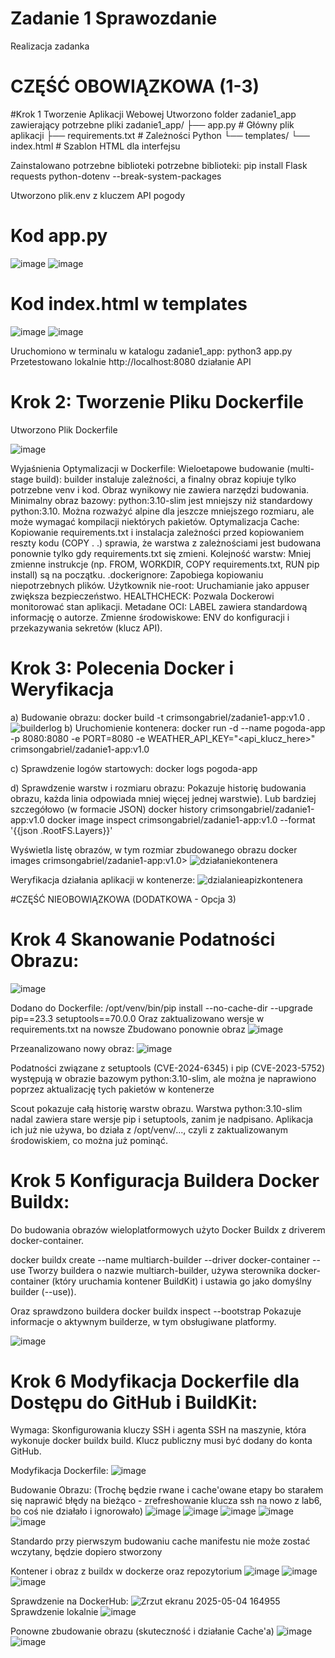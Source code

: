 
# Zadanie 1 Sprawozdanie
 Realizacja zadanka

# CZĘŚĆ OBOWIĄZKOWA (1-3)
#Krok 1 Tworzenie Aplikacji Webowej
Utworzono folder zadanie1_app zawierający potrzebne pliki
zadanie1_app/
├── app.py            # Główny plik aplikacji
├── requirements.txt  # Zależności Python
└── templates/
    └── index.html    # Szablon HTML dla interfejsu
    
Zainstalowano potrzebne biblioteki potrzebne biblioteki: pip install Flask requests python-dotenv --break-system-packages


Utworzono plik.env z kluczem API pogody

# Kod app.py

![image](https://github.com/user-attachments/assets/d67eadea-bcb5-48cc-8400-7b8626b05033)
![image](https://github.com/user-attachments/assets/0cfc7ac0-5e25-4db5-a037-66fecf9b2c5d)


# Kod index.html w templates

![image](https://github.com/user-attachments/assets/0ccae35e-b851-490d-b0fc-a8b420a752f9)
![image](https://github.com/user-attachments/assets/774ff587-77b3-44b2-b967-91b9103b49dd)


Uruchomiono w terminalu w katalogu zadanie1_app: python3 app.py
Przetestowano lokalnie http://localhost:8080 działanie API

# Krok 2: Tworzenie Pliku Dockerfile
Utworzono Plik Dockerfile

![image](https://github.com/user-attachments/assets/ba053b30-bcab-451b-a8ad-dda6c1285151)


Wyjaśnienia Optymalizacji w Dockerfile:
Wieloetapowe budowanie (multi-stage build): builder instaluje zależności, a finalny obraz kopiuje tylko potrzebne venv i kod. Obraz wynikowy nie zawiera narzędzi budowania.
Minimalny obraz bazowy: python:3.10-slim jest mniejszy niż standardowy python:3.10. Można rozważyć alpine dla jeszcze mniejszego rozmiaru, ale może wymagać kompilacji niektórych pakietów.
Optymalizacja Cache: Kopiowanie requirements.txt i instalacja zależności przed kopiowaniem reszty kodu (COPY . .) sprawia, że warstwa z zależnościami jest budowana ponownie tylko gdy requirements.txt się zmieni.
Kolejność warstw: Mniej zmienne instrukcje (np. FROM, WORKDIR, COPY requirements.txt, RUN pip install) są na początku.
.dockerignore: Zapobiega kopiowaniu niepotrzebnych plików.
Użytkownik nie-root: Uruchamianie jako appuser zwiększa bezpieczeństwo.
HEALTHCHECK: Pozwala Dockerowi monitorować stan aplikacji.
Metadane OCI: LABEL zawiera standardową informację o autorze.
Zmienne środowiskowe: ENV do konfiguracji i przekazywania sekretów (klucz API).

# Krok 3: Polecenia Docker i Weryfikacja

a) Budowanie obrazu:
docker build -t crimsongabriel/zadanie1-app:v1.0 .
![builderlog](https://github.com/user-attachments/assets/39400b98-c9de-40dc-a2e6-50ff4ea85f7b)
b) Uruchomienie kontenera:
docker run -d --name pogoda-app -p 8080:8080 -e PORT=8080 -e WEATHER_API_KEY="<api_klucz_here>" crimsongabriel/zadanie1-app:v1.0

c) Sprawdzenie logów startowych:
docker logs pogoda-app

d) Sprawdzenie warstw i rozmiaru obrazu:
Pokazuje historię budowania obrazu, każda linia odpowiada mniej więcej jednej warstwie). Lub bardziej szczegółowo (w formacie JSON)
docker history crimsongabriel/zadanie1-app:v1.0
docker image inspect crimsongabriel/zadanie1-app:v1.0 --format '{{json .RootFS.Layers}}'

Wyświetla listę obrazów, w tym rozmiar zbudowanego obrazu
docker images crimsongabriel/zadanie1-app:v1.0>
![działaniekontenera](https://github.com/user-attachments/assets/8b118faf-4721-4140-aed2-aeaa34f7b204)


Weryfikacja działania aplikacji w kontenerze:
![dzialanieapizkontenera](https://github.com/user-attachments/assets/896c77b1-f2cb-4624-809f-be8a52deb847)

#CZĘŚĆ NIEOBOWIĄZKOWA (DODATKOWA - Opcja 3)

# Krok 4  Skanowanie Podatności Obrazu:
![image](https://github.com/user-attachments/assets/cd5b5092-bb2b-40e4-b96b-ba59dc9e7fc4)

Dodano do Dockerfile:
/opt/venv/bin/pip install --no-cache-dir --upgrade pip==23.3 setuptools==70.0.0
Oraz zaktualizowano wersje w requirements.txt na nowsze
Zbudowano ponownie obraz
![image](https://github.com/user-attachments/assets/3a6cd666-5818-4bd2-b30b-7899960fe83a)

Przeanalizowano nowy obraz:
![image](https://github.com/user-attachments/assets/4574a331-f5b4-4a53-bffb-71bf57352596)

Podatności związane z setuptools (CVE-2024-6345) i pip (CVE-2023-5752) występują w obrazie bazowym python:3.10-slim, ale można je naprawiono poprzez aktualizację tych pakietów w kontenerze

Scout pokazuje całą historię warstw obrazu.
Warstwa python:3.10-slim nadal zawiera stare wersje pip i setuptools, zanim je nadpisano.
Aplikacja ich już nie używa, bo działa z /opt/venv/..., czyli z zaktualizowanym środowiskiem, co można już pominąć.

# Krok 5 Konfiguracja Buildera Docker Buildx:

Do budowania obrazów wieloplatformowych użyto Docker Buildx z driverem docker-container.

docker buildx create --name multiarch-builder --driver docker-container --use
Tworzy buildera o nazwie multiarch-builder, używa sterownika docker-container (który uruchamia kontener BuildKit) i ustawia go jako domyślny builder (--use)).

Oraz sprawdzono buildera
docker buildx inspect --bootstrap
Pokazuje informacje o aktywnym builderze, w tym obsługiwane platformy.

![image](https://github.com/user-attachments/assets/0aa19dfe-7bda-40a8-9655-50c20f418c65)

# Krok 6 Modyfikacja Dockerfile dla Dostępu do GitHub i BuildKit:

Wymaga: Skonfigurowania kluczy SSH i agenta SSH na maszynie, która wykonuje docker buildx build. Klucz publiczny musi być dodany do konta GitHub. 

Modyfikacja Dockerfile:
![image](https://github.com/user-attachments/assets/31d3092e-e35a-4cd3-8e4e-3f47243db859)

Budowanie Obrazu:
(Trochę będzie rwane i cache'owane etapy bo starałem się naprawić błędy na bieżąco - zrefreshowanie klucza ssh na nowo z lab6, bo coś nie działało i ignorowało) 
![image](https://github.com/user-attachments/assets/e232fc54-51e0-4565-b9b7-37ab32dfbc96)
![image](https://github.com/user-attachments/assets/707bab05-6ad5-4102-a234-1445e727ccb7)
![image](https://github.com/user-attachments/assets/62739ae4-ca95-4d64-95eb-15fe87c2635d)
![image](https://github.com/user-attachments/assets/5813b8b6-d0db-4918-8449-84b90237321c)
![image](https://github.com/user-attachments/assets/3b925218-b7a5-4a3e-a51c-ed00c73481ac)

Standardo przy pierwszym budowaniu cache manifestu nie może zostać wczytany, będzie dopiero stworzony

Kontener i obraz z buildx w dockerze oraz repozytorium
![image](https://github.com/user-attachments/assets/9ff41f02-493c-4a0d-9cea-d25c81d1483d)
![image](https://github.com/user-attachments/assets/b46cce88-89e9-48c4-b233-192580372170)
![image](https://github.com/user-attachments/assets/fe32440c-a4c6-4688-85a4-0b27957d060f)

Sprawdzenie na DockerHub:
![Zrzut ekranu 2025-05-04 164955](https://github.com/user-attachments/assets/d38d2892-dbbc-44c2-8396-162c4612db1f)
Sprawdzenie lokalnie
![image](https://github.com/user-attachments/assets/28ddf1b6-2cbe-4acc-bf9c-509bad19503e)

Ponowne zbudowanie obrazu (skuteczność i działanie Cache'a)
![image](https://github.com/user-attachments/assets/d23ed4f1-a380-4692-83b6-3d77b748ee44)
![image](https://github.com/user-attachments/assets/206a3ff1-900d-4a31-9b3b-a1f24aa790ff)


